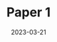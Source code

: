 ---
layout: default+toc
title: Paper 1
authors:
  - Jane Doe
date: 2023-03-21
tags:
  - python
  - word-embedding
summary: This paper is an opinion piece about performing word embedding for ancient langauges in python.
---